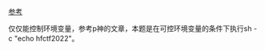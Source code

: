 [参考](https://www.cnblogs.com/h0cksr/p/16189739.html)

仅仅能控制环境变量，参考p神的文章，本题是在可控环境变量的条件下执行sh -c "echo hfctf2022"。
